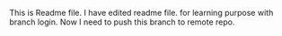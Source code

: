 This is Readme file.
I have edited readme file. for learning purpose with branch login. Now I need to push this branch to remote repo.

